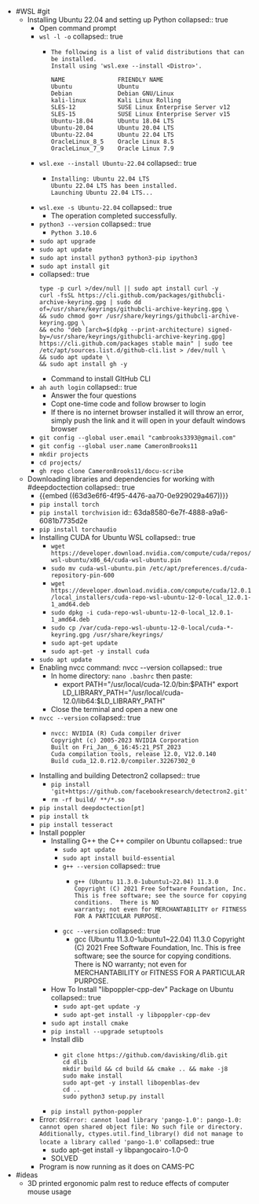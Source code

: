- #WSL #git
	- Installing Ubuntu 22.04 and setting up Python
	  collapsed:: true
		- Open command prompt
		- ``wsl -l -o``
		  collapsed:: true
			- ```
			  The following is a list of valid distributions that can be installed.
			  Install using 'wsl.exe --install <Distro>'.
			  
			  NAME               FRIENDLY NAME
			  Ubuntu             Ubuntu
			  Debian             Debian GNU/Linux
			  kali-linux         Kali Linux Rolling
			  SLES-12            SUSE Linux Enterprise Server v12
			  SLES-15            SUSE Linux Enterprise Server v15
			  Ubuntu-18.04       Ubuntu 18.04 LTS
			  Ubuntu-20.04       Ubuntu 20.04 LTS
			  Ubuntu-22.04       Ubuntu 22.04 LTS
			  OracleLinux_8_5    Oracle Linux 8.5
			  OracleLinux_7_9    Oracle Linux 7.9
			  ```
		- ``wsl.exe --install Ubuntu-22.04``
		  collapsed:: true
			- ```
			  Installing: Ubuntu 22.04 LTS
			  Ubuntu 22.04 LTS has been installed.
			  Launching Ubuntu 22.04 LTS...
			  ```
		- ``wsl.exe -s Ubuntu-22.04``
		  collapsed:: true
			- The operation completed successfully.
		- ``python3 --version``
		  collapsed:: true
			- ``Python 3.10.6``
		- ``sudo apt upgrade``
		- ``sudo apt update``
		- ``sudo apt install python3 python3-pip ipython3``
		- ``sudo apt install git``
		- collapsed:: true
		  ```
		  type -p curl >/dev/null || sudo apt install curl -y
		  curl -fsSL https://cli.github.com/packages/githubcli-archive-keyring.gpg | sudo dd of=/usr/share/keyrings/githubcli-archive-keyring.gpg \
		  && sudo chmod go+r /usr/share/keyrings/githubcli-archive-keyring.gpg \
		  && echo "deb [arch=$(dpkg --print-architecture) signed-by=/usr/share/keyrings/githubcli-archive-keyring.gpg] https://cli.github.com/packages stable main" | sudo tee /etc/apt/sources.list.d/github-cli.list > /dev/null \
		  && sudo apt update \
		  && sudo apt install gh -y
		  ```
			- Command to install GItHub CLI
		- ``ah auth login``
		  collapsed:: true
			- Answer the four questions
			- Copt one-time code and follow browser to login
			- If there is no internet browser installed it will throw an error, simply push the link and it will open in your default windows browser
		- ``git config --global user.email "cambrooks3393@gmail.com"``
		- ``git config --global user.name CameronBrooks11``
		- ``mkdir projects``
		- ``cd projects/``
		- ``gh repo clone CameronBrooks11/docu-scribe``
	- Downloading libraries and dependencies for working with #deepdoctection
	  collapsed:: true
		- {{embed ((63d3e6f6-4f95-4476-aa70-0e929029a467))}}
		- ``pip install torch``
		- ``pip install torchvision``
		  id:: 63da8580-6e7f-4888-a9a6-6081b7735d2e
		- ``pip install torchaudio``
		- Installing CUDA for Ubuntu WSL
		  collapsed:: true
			- ``wget https://developer.download.nvidia.com/compute/cuda/repos/wsl-ubuntu/x86_64/cuda-wsl-ubuntu.pin``
			- ``sudo mv cuda-wsl-ubuntu.pin /etc/apt/preferences.d/cuda-repository-pin-600``
			- ``wget https://developer.download.nvidia.com/compute/cuda/12.0.1/local_installers/cuda-repo-wsl-ubuntu-12-0-local_12.0.1-1_amd64.deb``
			- ``sudo dpkg -i cuda-repo-wsl-ubuntu-12-0-local_12.0.1-1_amd64.deb``
			- ``sudo cp /var/cuda-repo-wsl-ubuntu-12-0-local/cuda-*-keyring.gpg /usr/share/keyrings/``
			- ``sudo apt-get update``
			- ``sudo apt-get -y install cuda``
		- ``sudo apt update``
		- Enabling nvcc command: nvcc --version
		  collapsed:: true
			- In home directory: ``nano .bashrc`` then paste:
				- export PATH="/usr/local/cuda-12.0/bin:$PATH"
				  export LD_LIBRARY_PATH="/usr/local/cuda-12.0/lib64:$LD_LIBRARY_PATH"
			- Close the terminal and open a new one
		- ``nvcc --version``
		  collapsed:: true
			- ```
			  nvcc: NVIDIA (R) Cuda compiler driver
			  Copyright (c) 2005-2023 NVIDIA Corporation
			  Built on Fri_Jan__6_16:45:21_PST_2023
			  Cuda compilation tools, release 12.0, V12.0.140
			  Build cuda_12.0.r12.0/compiler.32267302_0
			  ```
		- Installing and building Detectron2
		  collapsed:: true
			- ``pip install 'git+https://github.com/facebookresearch/detectron2.git'``
			- ``rm -rf build/ **/*.so``
		- ``pip install deepdoctection[pt]``
		- ``pip install tk``
		- ``pip install tesseract``
		- Install poppler
			- Installing G++ the C++ compiler on Ubuntu
			  collapsed:: true
				- ``sudo apt update``
				- ``sudo apt install build-essential``
				- ``g++ --version``
				  collapsed:: true
					- ```
					  g++ (Ubuntu 11.3.0-1ubuntu1~22.04) 11.3.0
					  Copyright (C) 2021 Free Software Foundation, Inc.
					  This is free software; see the source for copying conditions.  There is NO
					  warranty; not even for MERCHANTABILITY or FITNESS FOR A PARTICULAR PURPOSE.
					  ```
				- ``gcc --version``
				  collapsed:: true
					- gcc (Ubuntu 11.3.0-1ubuntu1~22.04) 11.3.0
					  Copyright (C) 2021 Free Software Foundation, Inc.
					  This is free software; see the source for copying conditions.  There is NO
					  warranty; not even for MERCHANTABILITY or FITNESS FOR A PARTICULAR PURPOSE.
			- How To Install "libpoppler-cpp-dev" Package on Ubuntu
			  collapsed:: true
				- ``sudo apt-get update -y``
				- ``sudo apt-get install -y libpoppler-cpp-dev``
			- ``sudo apt install cmake``
			- ``pip install --upgrade setuptools``
			- Install dlib
				- ```
				  git clone https://github.com/davisking/dlib.git
				  cd dlib
				  mkdir build && cd build && cmake .. && make -j8
				  sudo make install
				  sudo apt-get -y install libopenblas-dev
				  cd ..
				  sudo python3 setup.py install
				  ```
			- ``pip install python-poppler``
		- Error: ``OSError: cannot load library 'pango-1.0': pango-1.0: cannot open shared object file: No such file or directory.  Additionally, ctypes.util.find_library() did not manage to locate a library called 'pango-1.0'``
		  collapsed:: true
			- sudo apt-get install -y libpangocairo-1.0-0
			- SOLVED
		- Program is now running as it does on CAMS-PC
- #ideas
	- 3D printed ergonomic palm rest to reduce effects of computer mouse usage